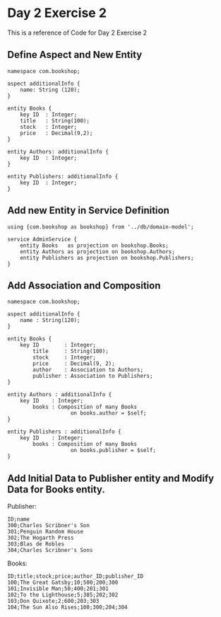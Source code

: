 # Day 2 Exercise 2
This is a reference of Code for Day 2 Exercise 2

## Define Aspect and New Entity
```cds
namespace com.bookshop;

aspect additionalInfo {
    name: String (120);
}

entity Books {
    key ID  : Integer;
    title   : String(100);
    stock   : Integer;
    price   : Decimal(9,2);
}

entity Authors: additionalInfo {
    key ID  : Integer;
}

entity Publishers: additionalInfo {
    key ID  : Integer;
}
```

## Add new Entity in Service Definition
```cds
using {com.bookshop as bookshop} from '../db/domain-model';

service AdminService {
    entity Books   as projection on bookshop.Books;
    entity Authors as projection on bookshop.Authors;
    entity Publishers as projection on bookshop.Publishers;
}
```

## Add Association and Composition
```cds
namespace com.bookshop;

aspect additionalInfo {
    name : String(120);
}

entity Books {
    key ID        : Integer;
        title     : String(100);
        stock     : Integer;
        price     : Decimal(9, 2);
        author    : Association to Authors;
        publisher : Association to Publishers;
}

entity Authors : additionalInfo {
    key ID    : Integer;
        books : Composition of many Books
                    on books.author = $self;
}

entity Publishers : additionalInfo {
    key ID    : Integer;
        books : Composition of many Books
                    on books.publisher = $self;
}
```

## Add Initial Data to Publisher entity and Modify Data for Books entity.

Publisher:
```csv
ID;name
300;Charles Scribner's Son
301;Penguin Random House
302;The Hogarth Press
303;Blas de Robles
304;Charles Scribner's Sons
```

Books:
```csv
ID;title;stock;price;author_ID;publisher_ID
100;The Great Gatsby;10;500;200;300
101;Invisible Man;50;400;201;301
102;To the Lighthouse;5;385;202;302
103;Don Quixote;2;600;203;303
104;The Sun Also Rises;100;300;204;304
```
